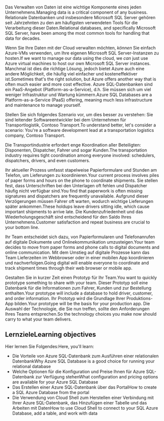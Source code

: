 <span data-ttu-id="5cc3e-101">Das Verwalten von Daten ist eine wichtige Komponente eines jeden Unternehmens.</span><span class="sxs-lookup"><span data-stu-id="5cc3e-101">Managing data is a critical component of any business.</span></span> <span data-ttu-id="5cc3e-102">Relationale Datenbanken und insbesondere Microsoft SQL Server gehören seit Jahrzehnten zu den am häufigsten verwendeten Tools für die Verarbeitung dieser Daten.</span><span class="sxs-lookup"><span data-stu-id="5cc3e-102">Relational databases, and specifically Microsoft SQL Server, have been among the most common tools for handling that data for decades.</span></span> 

<span data-ttu-id="5cc3e-103">Wenn Sie Ihre Daten mit der Cloud verwalten möchten, _können_ Sie einfach Azure-VMs verwenden, um Ihre eigenen Microsoft SQL Server-Instanzen zu hosten.</span><span class="sxs-lookup"><span data-stu-id="5cc3e-103">If we want to manage our data using the cloud, we _can_ just use Azure virtual machines to host our own Microsoft SQL Server instances.</span></span> <span data-ttu-id="5cc3e-104">Manchmal ist dies die richtige Lösung, jedoch bietet Azure auch eine andere Möglichkeit, die häufig viel einfacher und kosteneffektiver ist.</span><span class="sxs-lookup"><span data-stu-id="5cc3e-104">Sometimes that's the right solution, but Azure offers another way that is often much easier and more cost effective.</span></span> <span data-ttu-id="5cc3e-105">Azure SQL-Datenbanken sind ein PaaS-Angebot (Platform-as-a-Service), d.h. Sie müssen sich um viel weniger Infrastruktur und Wartung kümmern.</span><span class="sxs-lookup"><span data-stu-id="5cc3e-105">Azure SQL Databases are a Platform-as-a-Service (PaaS) offering, meaning much less infrastructure and maintenance to manage yourself.</span></span>

<span data-ttu-id="5cc3e-106">Stellen Sie sich folgendes Szenario vor, um dies besser zu verstehen: Sie sind leitender Softwareentwickler bei dem Unternehmen für Transportlogistik, Contoso Transport.</span><span class="sxs-lookup"><span data-stu-id="5cc3e-106">To understand better, let's consider a scenario: You're a software development lead at a transportation logistics company, Contoso Transport.</span></span>

<span data-ttu-id="5cc3e-107">Die Transportindustrie erfordert enge Koordination aller Beteiligten: Disponenten, Dispatcher, Fahrer und sogar Kunden.</span><span class="sxs-lookup"><span data-stu-id="5cc3e-107">The transportation industry requires tight coordination among everyone involved: schedulers, dispatchers, drivers, and even customers.</span></span>

<span data-ttu-id="5cc3e-108">Ihr aktueller Prozess umfasst stapelweise Papierformulare und Stunden am Telefon, um Lieferungen zu koordinieren.</span><span class="sxs-lookup"><span data-stu-id="5cc3e-108">Your current process involves piles of paper forms and hours on the phone to coordinate shipments.</span></span> <span data-ttu-id="5cc3e-109">Sie stellen fest, dass Unterschriften bei den Unterlagen oft fehlen und Dispatcher häufig nicht verfügbar sind.</span><span class="sxs-lookup"><span data-stu-id="5cc3e-109">You find that paperwork is often missing signatures and dispatchers are frequently unavailable.</span></span> <span data-ttu-id="5cc3e-110">Aufgrund dieser Verzögerungen müssen Fahrer oft warten, wodurch wichtige Lieferungen später ankommen.</span><span class="sxs-lookup"><span data-stu-id="5cc3e-110">These holdups leave drivers sitting idle, which cause important shipments to arrive late.</span></span> <span data-ttu-id="5cc3e-111">Die Kundenzufriedenheit und das Wiederholungsgeschäft sind entscheidend für den Saldo Ihres Unternehmens.</span><span class="sxs-lookup"><span data-stu-id="5cc3e-111">Customer satisfaction and repeat business are crucial to your bottom line.</span></span>

<span data-ttu-id="5cc3e-112">Ihr Team entscheidet sich dazu, von Papierformularen und Telefonanrufen auf digitale Dokumente und Onlinekommunikation umzusteigen.</span><span class="sxs-lookup"><span data-stu-id="5cc3e-112">Your team decides to move from paper forms and phone calls to digital documents and online communication.</span></span> <span data-ttu-id="5cc3e-113">Mit dem Umstieg auf digitale Prozesse kann das Team Lieferzeiten im Webbrowser oder in einer mobilen App koordinieren und nachverfolgen.</span><span class="sxs-lookup"><span data-stu-id="5cc3e-113">Going digital will enable everyone to coordinate and track shipment times through their web browser or mobile app.</span></span>

<span data-ttu-id="5cc3e-114">Gestalten Sie in kurzer Zeit einen Prototyp für Ihr Team.</span><span class="sxs-lookup"><span data-stu-id="5cc3e-114">You want to quickly prototype something to share with your team.</span></span> <span data-ttu-id="5cc3e-115">Dieser Prototyp soll eine Datenbank für die Informationen zum Fahrer, Kunden und zur Bestellung enthalten.</span><span class="sxs-lookup"><span data-stu-id="5cc3e-115">Your prototype will include a database to hold driver, customer, and order information.</span></span> <span data-ttu-id="5cc3e-116">Ihr Prototyp wird die Grundlage Ihrer Produktions-App bilden.</span><span class="sxs-lookup"><span data-stu-id="5cc3e-116">Your prototype will be the basis for your production app.</span></span> <span data-ttu-id="5cc3e-117">Die Auswahl der Technologie, die Sie nun treffen, sollte den Anforderungen Ihres Teams entsprechen.</span><span class="sxs-lookup"><span data-stu-id="5cc3e-117">So the technology choices you make now should carry to what your team delivers.</span></span>

## <a name="learning-objectives"></a><span data-ttu-id="5cc3e-118">Lernziele</span><span class="sxs-lookup"><span data-stu-id="5cc3e-118">Learning objectives</span></span>

<span data-ttu-id="5cc3e-119">Hier lernen Sie Folgendes:</span><span class="sxs-lookup"><span data-stu-id="5cc3e-119">Here, you'll learn:</span></span>

- <span data-ttu-id="5cc3e-120">Die Vorteile von Azure SQL-Datenbank zum Ausführen einer relationalen Datenbank</span><span class="sxs-lookup"><span data-stu-id="5cc3e-120">Why Azure SQL Database is a good choice for running your relational database</span></span>
- <span data-ttu-id="5cc3e-121">Welche Optionen für die Konfiguration und Preise Ihnen für Azure SQL-Datenbank zur Verfügung stehen</span><span class="sxs-lookup"><span data-stu-id="5cc3e-121">What configuration and pricing options are available for your Azure SQL Database</span></span>
- <span data-ttu-id="5cc3e-122">Das Erstellen einer Azure SQL-Datenbank über das Portal</span><span class="sxs-lookup"><span data-stu-id="5cc3e-122">How to create a SQL Azure Database from the portal</span></span>
- <span data-ttu-id="5cc3e-123">Die Verwendung von Cloud Shell zum Herstellen einer Verbindung mit Ihrer Azure SQL-Datenbank, das Hinzufügen einer Tabelle und das Arbeiten mit Daten</span><span class="sxs-lookup"><span data-stu-id="5cc3e-123">How to use Cloud Shell to connect to your SQL Azure Database, add a table, and work with data</span></span>